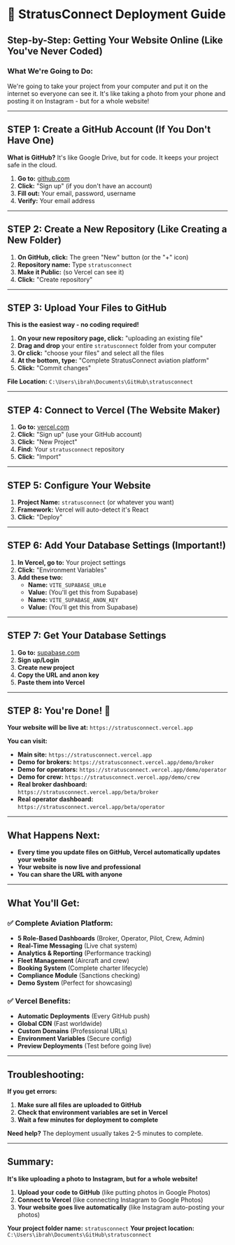 # 🚀 StratusConnect Deployment Guide
## Step-by-Step: Getting Your Website Online (Like You've Never Coded)

### **What We're Going to Do:**
We're going to take your project from your computer and put it on the internet so everyone can see it. It's like taking a photo from your phone and posting it on Instagram - but for a whole website!

---

## **STEP 1: Create a GitHub Account (If You Don't Have One)**

**What is GitHub?** It's like Google Drive, but for code. It keeps your project safe in the cloud.

1. **Go to:** [github.com](https://github.com)
2. **Click:** "Sign up" (if you don't have an account)
3. **Fill out:** Your email, password, username
4. **Verify:** Your email address

---

## **STEP 2: Create a New Repository (Like Creating a New Folder)**

1. **On GitHub, click:** The green "New" button (or the "+" icon)
2. **Repository name:** Type `stratusconnect`
3. **Make it Public:** (so Vercel can see it)
4. **Click:** "Create repository"

---

## **STEP 3: Upload Your Files to GitHub**

**This is the easiest way - no coding required!**

1. **On your new repository page, click:** "uploading an existing file"
2. **Drag and drop** your entire `stratusconnect` folder from your computer
3. **Or click:** "choose your files" and select all the files
4. **At the bottom, type:** "Complete StratusConnect aviation platform"
5. **Click:** "Commit changes"

**File Location:** `C:\Users\ibrah\Documents\GitHub\stratusconnect`

---

## **STEP 4: Connect to Vercel (The Website Maker)**

1. **Go to:** [vercel.com](https://vercel.com)
2. **Click:** "Sign up" (use your GitHub account)
3. **Click:** "New Project"
4. **Find:** Your `stratusconnect` repository
5. **Click:** "Import"

---

## **STEP 5: Configure Your Website**

1. **Project Name:** `stratusconnect` (or whatever you want)
2. **Framework:** Vercel will auto-detect it's React
3. **Click:** "Deploy"

---

## **STEP 6: Add Your Database Settings (Important!)**

1. **In Vercel, go to:** Your project settings
2. **Click:** "Environment Variables"
3. **Add these two:**
   - **Name:** `VITE_SUPABASE_URL`e
   - **Value:** (You'll get this from Supabase)
   - **Name:** `VITE_SUPABASE_ANON_KEY`
   - **Value:** (You'll get this from Supabase)

---

## **STEP 7: Get Your Database Settings**

1. **Go to:** [supabase.com](https://supabase.com)
2. **Sign up/Login**
3. **Create new project**
4. **Copy the URL and anon key**
5. **Paste them into Vercel**

---

## **STEP 8: You're Done! 🎉**

**Your website will be live at:** `https://stratusconnect.vercel.app`

**You can visit:**
- **Main site:** `https://stratusconnect.vercel.app`
- **Demo for brokers:** `https://stratusconnect.vercel.app/demo/broker`
- **Demo for operators:** `https://stratusconnect.vercel.app/demo/operator`
- **Demo for crew:** `https://stratusconnect.vercel.app/demo/crew`
- **Real broker dashboard:** `https://stratusconnect.vercel.app/beta/broker`
- **Real operator dashboard:** `https://stratusconnect.vercel.app/beta/operator`

---

## **What Happens Next:**

- **Every time you update files on GitHub, Vercel automatically updates your website**
- **Your website is now live and professional**
- **You can share the URL with anyone**

---

## **What You'll Get:**

### **✅ Complete Aviation Platform:**
- **5 Role-Based Dashboards** (Broker, Operator, Pilot, Crew, Admin)
- **Real-Time Messaging** (Live chat system)
- **Analytics & Reporting** (Performance tracking)
- **Fleet Management** (Aircraft and crew)
- **Booking System** (Complete charter lifecycle)
- **Compliance Module** (Sanctions checking)
- **Demo System** (Perfect for showcasing)

### **✅ Vercel Benefits:**
- **Automatic Deployments** (Every GitHub push)
- **Global CDN** (Fast worldwide)
- **Custom Domains** (Professional URLs)
- **Environment Variables** (Secure config)
- **Preview Deployments** (Test before going live)

---

## **Troubleshooting:**

**If you get errors:**
1. **Make sure all files are uploaded to GitHub**
2. **Check that environment variables are set in Vercel**
3. **Wait a few minutes for deployment to complete**

**Need help?** The deployment usually takes 2-5 minutes to complete.

---

## **Summary:**

**It's like uploading a photo to Instagram, but for a whole website!**

1. **Upload your code to GitHub** (like putting photos in Google Photos)
2. **Connect to Vercel** (like connecting Instagram to Google Photos)
3. **Your website goes live automatically** (like Instagram auto-posting your photos)

**Your project folder name:** `stratusconnect`
**Your project location:** `C:\Users\ibrah\Documents\GitHub\stratusconnect`

